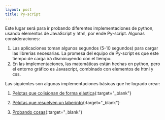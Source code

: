 ```yaml
---
layout: post
title: Py-script
---
```


Este lugar será para ir probando diferentes implementaciones de python, usando elementos de JavaScript y html, por ende Py-script. Algunas consideraciones:

1. Las aplicaciones toman algunos segundos (5-10 segundos) para cargar las librerias necesarias. La promesa del equipo de Py-script es que este tiempo de carga irá disminuyendo con el tiempo. 
2. En las implementaciones, las matemáticas están hechas en python, pero el entorno gráfico es Javascript, combinado con elementos de html y css.

Las siguientes son algunas implementaciones básicas que he logrado crear:

1. [Pelotas que colisionan de forma elástica](https://nicomedinap.github.io/apuntes/pyscript/PelotasElasticas.html){:target="_blank"}


2. [Pelotas que resuelven un laberinto](https://nicomedinap.github.io/apuntes/pyscript/Laberinto.html
){:target="_blank"}

3. [Probando cosas](https://nicomedinap.github.io/apuntes/pyscript/Tests_PyScript.html){:target="_blank"}

